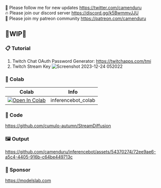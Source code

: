 🐣 Please follow me for new updates https://twitter.com/camenduru <br />
🔥 Please join our discord server https://discord.gg/k5BwmmvJJU <br />
🥳 Please join my patreon community https://patreon.com/camenduru <br />

## 🚦WIP🚦

### 📋 Tutorial
1) Twitch Chat OAuth Password Generator: https://twitchapps.com/tmi
2) Twitch Stream Key
![Screenshot 2023-12-24 052022](https://github.com/camenduru/inferencebot/assets/54370274/34dddcf7-6c90-4293-9676-ac5cea290535)

### 🦒 Colab

| Colab | Info
| --- | --- |
[![Open In Colab](https://colab.research.google.com/assets/colab-badge.svg)](https://colab.research.google.com/github/camenduru/inferencebot/blob/main/inferencebot_colab.ipynb) | inferencebot_colab


### 🧬 Code
https://github.com/cumulo-autumn/StreamDiffusion

### 🖼 Output
https://github.com/camenduru/inferencebot/assets/54370274/72ee9ae6-a5c4-4405-916b-c64be449713c

### 🏢 Sponsor
https://modelslab.com

